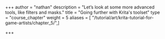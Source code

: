 +++
author = "nathan"
description = "Let’s look at some more advanced tools, like filters and masks."
title = "Going further with Krita's toolset"
type = "course_chapter"
weight = 5
aliases = [ "/tutorial/art/krita-tutorial-for-game-artists/chapter_5/",]

+++